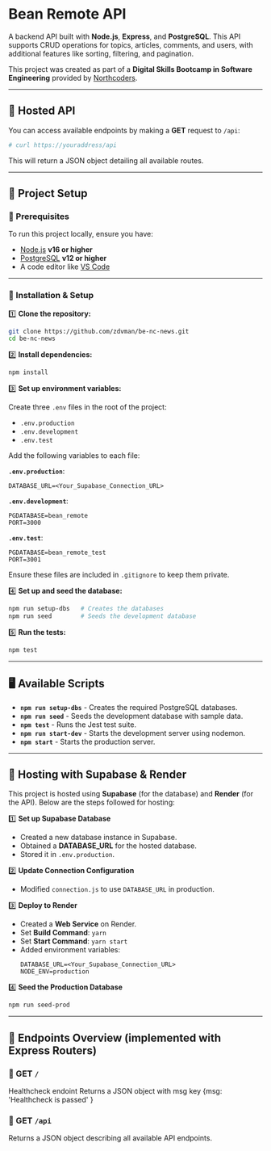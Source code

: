 # Bean Remote API

A backend API built with **Node.js**, **Express**, and **PostgreSQL**. This API supports CRUD operations for topics, articles, comments, and users, with additional features like sorting, filtering, and pagination.

This project was created as part of a **Digital Skills Bootcamp in Software Engineering** provided by [Northcoders](https://northcoders.com/).

---

## 🔗 Hosted API

<!-- The API is hosted on Render: [Northcoders News API](https://yourdomain.onrender.com/) -->

You can access available endpoints by making a **GET** request to `/api`:

```bash
# curl https://youraddress/api
```

This will return a JSON object detailing all available routes.

---

## 📂 Project Setup

### 🔧 Prerequisites

To run this project locally, ensure you have:

- [Node.js](https://nodejs.org/) **v16 or higher**
- [PostgreSQL](https://www.postgresql.org/) **v12 or higher**
- A code editor like [VS Code](https://code.visualstudio.com/)

---

### 🚀 Installation & Setup

1️⃣ **Clone the repository:**

```bash
git clone https://github.com/zdvman/be-nc-news.git
cd be-nc-news
```

2️⃣ **Install dependencies:**

```bash
npm install
```

3️⃣ **Set up environment variables:**

Create three `.env` files in the root of the project:

- `.env.production`
- `.env.development`
- `.env.test`

Add the following variables to each file:

**`.env.production`**:

```env
DATABASE_URL=<Your_Supabase_Connection_URL>
```

**`.env.development`**:

```env
PGDATABASE=bean_remote
PORT=3000
```

**`.env.test`**:

```env
PGDATABASE=bean_remote_test
PORT=3001
```

Ensure these files are included in `.gitignore` to keep them private.

4️⃣ **Set up and seed the database:**

```bash
npm run setup-dbs   # Creates the databases
npm run seed        # Seeds the development database
```

5️⃣ **Run the tests:**

```bash
npm test
```

---

## 🖥️ Available Scripts

- **`npm run setup-dbs`** - Creates the required PostgreSQL databases.
- **`npm run seed`** - Seeds the development database with sample data.
- **`npm test`** - Runs the Jest test suite.
- **`npm run start-dev`** - Starts the development server using nodemon.
- **`npm start`** - Starts the production server.

---

## 📡 Hosting with Supabase & Render

This project is hosted using **Supabase** (for the database) and **Render** (for the API). Below are the steps followed for hosting:

1️⃣ **Set up Supabase Database**

- Created a new database instance in Supabase.
- Obtained a **DATABASE_URL** for the hosted database.
- Stored it in `.env.production`.

2️⃣ **Update Connection Configuration**

- Modified `connection.js` to use `DATABASE_URL` in production.

3️⃣ **Deploy to Render**

- Created a **Web Service** on Render.
- Set **Build Command**: `yarn`
- Set **Start Command**: `yarn start`
- Added environment variables:
  ```
  DATABASE_URL=<Your_Supabase_Connection_URL>
  NODE_ENV=production
  ```

4️⃣ **Seed the Production Database**

```bash
npm run seed-prod
```

---

## 📌 Endpoints Overview (implemented with Express Routers)

### 📝 GET `/`

Healthcheck endoint
Returns a JSON object with msg key {msg: 'Healthcheck is passed' }

### 📝 GET `/api`

Returns a JSON object describing all available API endpoints.

